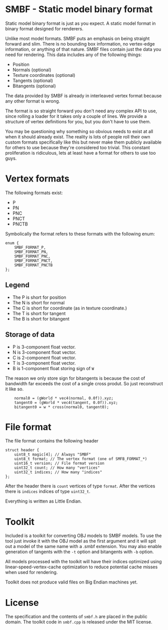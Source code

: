 # SMBF - Static model binary format

Static model binary format is just as you expect. A static model format
in binary format designed for renderers.

Unlike most model formats. SMBF puts an emphasis on being straight forward and
slim. There is no bounding box information, no vertex-edge information, or
anything of that nature. SMBF files contain just the data you need for rendering.
This data includes any of the following things:

* Position
* Normals (optional)
* Texture coordinates (optional)
* Tangents (optional)
* Bitangents (optional)

The data provided by SMBF is already in interleaved vertex format because any
other format is wrong.

The format is so straight forward you don't need any complex API to use, since
rolling a loader for it takes only a couple of lines. We provide a structure of
vertex definitions for you, but you don't have to use them.

You may be questioning why something so obvious needs to exist at all when it
should already exist. The reality is lots of people roll their own custom formats
specifically like this but never make them publicly available for others to use
because they're considered too trivial. This constant proliferation is
ridiculous, lets at least have a format for others to use too guys.

# Vertex formats

The following formats exist:

* P
* PN
* PNC
* PNCT
* PNCTB

Symbolically the format refers to these formats with the following enum:
```
enum {
    SMBF_FORMAT_P,
    SMBF_FORMAT_PN,
    SMBF_FORMAT_PNC,
    SMBF_FORMAT_PNCT,
    SMBF_FORMAT_PNCTB
};
```

## Legend

* The P is short for position
* The N is short for normal
* The C is short for coordinate (as in texture coordinate.)
* The T is short for tangent
* The B is short for bitangent

## Storage of data

* P is 3-component float vector.
* N is 3-component float vector.
* C is 2-component float vector.
* T is 3-component float vector.
* B is 1-component float storing sign of `W`

The reason we only store sign for bitangents is because the cost of bandwidth
far exceeds the cost of a single cross produt. So just reconstruct it like
so.

```
    normal0 = (gWorld * vec4(normal, 0.0f)).xyz;
    tangent0 = (gWorld * vec4(tangent, 0.0f)).xyz;
    bitangent0 = w * cross(normal0, tangent0);
```

# File format

The file format contains the following header

```
struct header {
    uint8_t magic[4]; // Always "SMBF"
    uint8_t format; // The vertex format (one of SMFB_FORMAT_*)
    uint16_t version; // File format version
    uint32_t count; // How many "vertices"
    uint32_t indices; // How many "indices"
};
```

After the header there is `count` vertices of type `format`.
After the vertices there is `indices` indices of type `uint32_t`.

Everything is written as Little Endian.

# Toolkit

Included is a toolkit for converting OBJ models to SMBF models. To use the
tool just invoke it with the OBJ model as the first argument and it will spit
out a model of the same name with a .smbf extension. You may also enable generation
of tangents with the `-t` option and bitangents with `-b` option.

All models processed with the toolkit will have their indices optimized using
linear-speed-vertex-cache optimization to reduce potential cache misses when
used for rendering.

Toolkit does not produce valid files on Big Endian machines yet.

# License

The specification and the contents of `smbf.h` are placed in the public domain.
The toolkit code in `smbf.cpp` is released under the MIT license.
